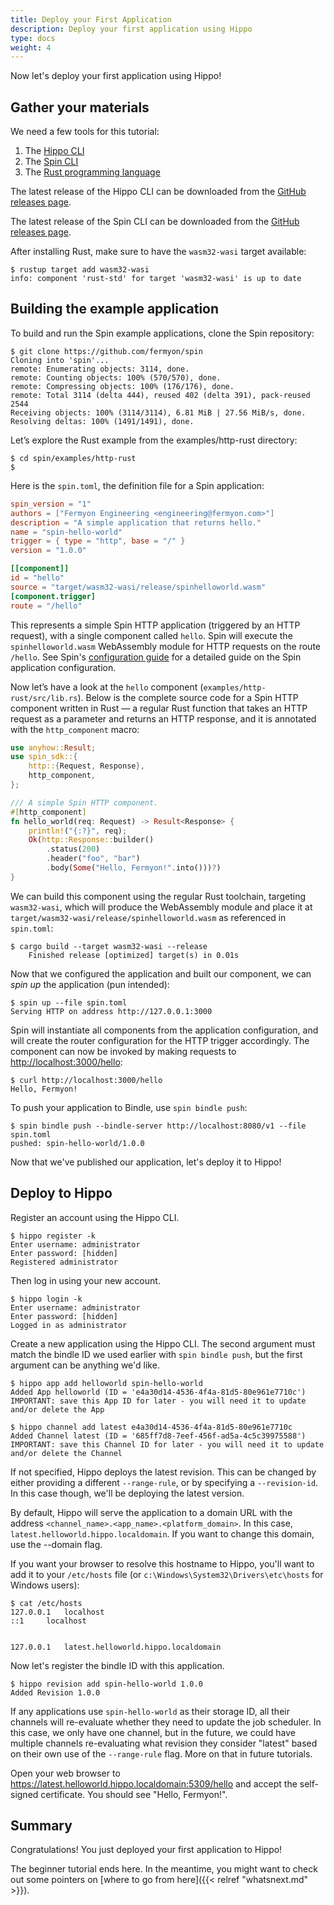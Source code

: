 ```yaml
---
title: Deploy your First Application
description: Deploy your first application using Hippo
type: docs
weight: 4
---
```


Now let's deploy your first application using Hippo!

## Gather your materials

We need a few tools for this tutorial:

1. The [Hippo CLI](https://github.com/deislabs/hippo)
1. The [Spin CLI](https://spin.fermyon.dev/)
1. The [Rust programming language](https://www.rust-lang.org/)

The latest release of the Hippo CLI can be downloaded from the [GitHub releases
page](https://github.com/deislabs/hippo-cli/releases).

The latest release of the Spin CLI can be downloaded from the [GitHub releases
page](https://github.com/fermyon/spin/releases).

After installing Rust, make sure to have the `wasm32-wasi` target available:

```console
$ rustup target add wasm32-wasi
info: component 'rust-std' for target 'wasm32-wasi' is up to date
```

## Building the example application

To build and run the Spin example applications, clone the Spin repository:

```console
$ git clone https://github.com/fermyon/spin
Cloning into 'spin'...
remote: Enumerating objects: 3114, done.
remote: Counting objects: 100% (570/570), done.
remote: Compressing objects: 100% (176/176), done.
remote: Total 3114 (delta 444), reused 402 (delta 391), pack-reused 2544
Receiving objects: 100% (3114/3114), 6.81 MiB | 27.56 MiB/s, done.
Resolving deltas: 100% (1491/1491), done.
```

Let’s explore the Rust example from the examples/http-rust directory:

```console
$ cd spin/examples/http-rust
$
```

Here is the `spin.toml`, the definition file for a Spin application:

```toml
spin_version = "1"
authors = ["Fermyon Engineering <engineering@fermyon.com>"]
description = "A simple application that returns hello."
name = "spin-hello-world"
trigger = { type = "http", base = "/" }
version = "1.0.0"

[[component]]
id = "hello"
source = "target/wasm32-wasi/release/spinhelloworld.wasm"
[component.trigger]
route = "/hello"
```

This represents a simple Spin HTTP application (triggered by an HTTP request),
with a single component called `hello`. Spin will execute the
`spinhelloworld.wasm` WebAssembly module for HTTP requests on the route
`/hello`. See Spin's [configuration
guide](https://spin.fermyon.dev/configuration) for a detailed guide on the Spin
application configuration.

Now let’s have a look at the `hello` component (`examples/http-rust/src/lib.rs`).
Below is the complete source code for a Spin HTTP component written in Rust — a
regular Rust function that takes an HTTP request as a parameter and returns an
HTTP response, and it is annotated with the `http_component` macro:

```rust
use anyhow::Result;
use spin_sdk::{
    http::{Request, Response},
    http_component,
};

/// A simple Spin HTTP component.
#[http_component]
fn hello_world(req: Request) -> Result<Response> {
    println!("{:?}", req);
    Ok(http::Response::builder()
        .status(200)
        .header("foo", "bar")
        .body(Some("Hello, Fermyon!".into()))?)
}
```

We can build this component using the regular Rust toolchain, targeting
`wasm32-wasi`, which will produce the WebAssembly module and place it at
`target/wasm32-wasi/release/spinhelloworld.wasm` as referenced in `spin.toml`:

```console
$ cargo build --target wasm32-wasi --release
    Finished release [optimized] target(s) in 0.01s
```

Now that we configured the application and built our component, we can _spin up_ the application (pun intended):

```console
$ spin up --file spin.toml
Serving HTTP on address http://127.0.0.1:3000
```

Spin will instantiate all components from the application configuration, and
will create the router configuration for the HTTP trigger accordingly. The
component can now be invoked by making requests to
<http://localhost:3000/hello>:

```console
$ curl http://localhost:3000/hello
Hello, Fermyon!
```

To push your application to Bindle, use `spin bindle push`:

```console
$ spin bindle push --bindle-server http://localhost:8080/v1 --file spin.toml 
pushed: spin-hello-world/1.0.0
```

Now that we've published our application, let's deploy it to Hippo!

## Deploy to Hippo

Register an account using the Hippo CLI.

```console
$ hippo register -k
Enter username: administrator
Enter password: [hidden]
Registered administrator
```

Then log in using your new account.

```console
$ hippo login -k
Enter username: administrator
Enter password: [hidden]
Logged in as administrator
```

Create a new application using the Hippo CLI. The second argument must match the
bindle ID we used earlier with `spin bindle push`, but the first argument can be
anything we'd like.

```console
$ hippo app add helloworld spin-hello-world
Added App helloworld (ID = 'e4a30d14-4536-4f4a-81d5-80e961e7710c')
IMPORTANT: save this App ID for later - you will need it to update and/or delete the App
```

```console
$ hippo channel add latest e4a30d14-4536-4f4a-81d5-80e961e7710c
Added Channel latest (ID = '685ff7d8-7eef-456f-ad5a-4c5c39975588')
IMPORTANT: save this Channel ID for later - you will need it to update and/or delete the Channel
```

If not specified, Hippo deploys the latest revision. This can be changed by
either providing a different `--range-rule`, or by specifying a `--revision-id`.
In this case though, we'll be deploying the latest version.

By default, Hippo will serve the application to a domain URL with the address
`<channel_name>.<app_name>.<platform_domain>`. In this case,
`latest.helloworld.hippo.localdomain`. If you want to change this domain, use
the --domain flag.

If you want your browser to resolve this hostname to Hippo, you'll want to add
it to your `/etc/hosts` file (or `c:\Windows\System32\Drivers\etc\hosts` for
Windows users):

```console
$ cat /etc/hosts
127.0.0.1	localhost
::1		localhost


127.0.0.1   latest.helloworld.hippo.localdomain
```

Now let's register the bindle ID with this application.

```console
$ hippo revision add spin-hello-world 1.0.0
Added Revision 1.0.0
```

If any applications use `spin-hello-world` as their storage ID, all their
channels will re-evaluate whether they need to update the job scheduler. In this
case, we only have one channel, but in the future, we could have multiple
channels re-evaluating what revision they consider "latest" based on their own
use of the `--range-rule` flag. More on that in future tutorials.

Open your web browser to <https://latest.helloworld.hippo.localdomain:5309/hello> and
accept the self-signed certificate. You should see "Hello, Fermyon!".

## Summary

Congratulations! You just deployed your first application to Hippo!

The beginner tutorial ends here. In the meantime, you might want to check out
some pointers on [where to go from here]({{< relref "whatsnext.md" >}}).
